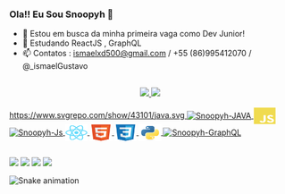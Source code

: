 ### Ola!! Eu Sou Snoopyh 👋

- 🔭 Estou em busca da minha primeira vaga como Dev Junior!
- 🌱 Estudando ReactJS , GraphQL 
- 📫 Contatos : ismaelxd500@gmail.com / +55 (86)995412070 / @_ismaelGustavo

##

<div align="center">
  <a href="https://github.com/Snoopyh">
  <img height="180em" src="https://github-readme-stats.vercel.app/api?username=Snoopyh&show_icons=true&theme=aura&include_all_commits=true&count_private=true"/>
  <img height="180em" src="https://github-readme-stats.vercel.app/api/top-langs/?username=Snoopyh&layout=compact&langs_count=7&theme=aura"/>
</div>



<div style="display: inline_block"><br>
  https://www.svgrepo.com/show/43101/java.svg
  <img align="center" alt="Snoopyh-JAVA" height="30" width="40" src="https://www.svgrepo.com/show/43101/java.svg">
  <img align="center" alt="Snoopyh-Ts" height="30" width="40" src="https://raw.githubusercontent.com/devicons/devicon/master/icons/javascript/javascript-plain.svg">
  <img align="center" alt="Snoopyh-Js" height="30" width="40" src="https://cdn.jsdelivr.net/gh/devicons/devicon/icons/typescript/typescript-original.svg">
  <img align="center" alt="Snoopyh-React" height="30" width="40" src="https://raw.githubusercontent.com/devicons/devicon/master/icons/react/react-original.svg">
  <img align="center" alt="Snoopyh-HTML" height="30" width="40" src="https://raw.githubusercontent.com/devicons/devicon/master/icons/html5/html5-original.svg">
  <img align="center" alt="Snoopyh-CSS" height="30" width="40" src="https://raw.githubusercontent.com/devicons/devicon/master/icons/css3/css3-original.svg">
  <img align="center" alt="Snoopyh-Python" height="30" width="40" src="https://raw.githubusercontent.com/devicons/devicon/master/icons/python/python-original.svg">
  <img align="center" alt="Snoopyh-GraphQL" height="30" width="40" src="https://cdn.jsdelivr.net/gh/devicons/devicon/icons/graphql/graphql-plain-wordmark.svg">


##

  <div> 

  <a href="https://www.instagram.com/_ismaelgustavo/" target="_blank"><img src="https://img.shields.io/badge/-Instagram-%23E4405F?style=for-the-badge&logo=instagram&logoColor=white" target="_blank"></a>
 	<a href="https://www.twitch.tv/SnoopyhDev" target="_blank"><img src="https://img.shields.io/badge/Twitch-9146FF?style=for-the-badge&logo=twitch&logoColor=white" target="_blank"></a>
  <a href = "mailto:ismaelxd500@gmail.com"><img src="https://img.shields.io/badge/-Gmail-%23333?style=for-the-badge&logo=gmail&logoColor=white" target="_blank"></a>
  <a href="https://www.linkedin.com/in/ismael-gustavo-da-silva-a9a57b20a/" target="_blank"><img src="https://img.shields.io/badge/-LinkedIn-%230077B5?style=for-the-badge&logo=linkedin&logoColor=white" target="_blank"></a> 
 
  ![Snake animation](https://github.com/Snoopyh/Snoopyh/blob/output/github-contribution-grid-snake.svg)
 
</div>
